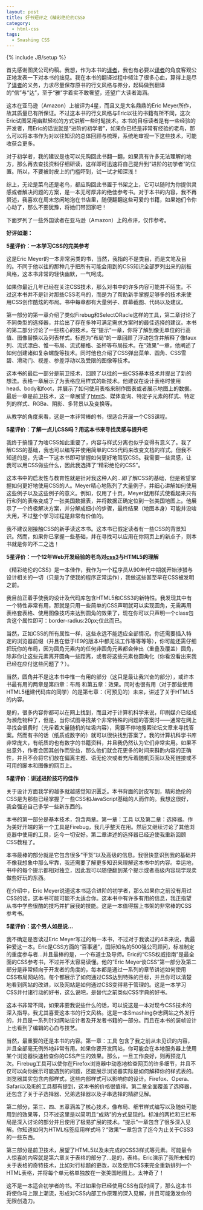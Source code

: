 ```yaml
---
layout: post
title: 好书短评之《精彩绝伦的CSS》
category:
  - html-css
tags:
  - Smashing CSS
---
```

{% include JB/setup %}

首先感谢图灵公司约稿。我想，作为本书的[译者][1]，我也有必要以[译者][1]的角度客观公正地发表一下对本书的拙见。我在本书的翻译过程中倾注了很多心血，算得上是尽了[译者][1]的义务，力求尽量保存原书的行文风格与养分，起码做到翻译的“信”与“达”，至于“雅”字着实不敢奢望，还望广大读者海涵。

这本在亚马逊（Amazon）上被评为4星，而且又是大名鼎鼎的Eric Meyer所作，故其质量已有所保证。不过这本书的行文风格与Eric以往的书籍有所不同，这次Eric试图采用幽默轻松的方式讲解一些时髦技术。本书的目标读者是有一些经验的开发者，用Eric的话说就是“进阶的初学者”，如果你已经是非常有经验的老鸟，那么可以将本书作为对以往知识的总体回顾与梳理，系统地审视一下这些技术，可能收获会更多。

对于初学者，我的建议是也可以先购回此书翻一翻，如果真有许多无法理解的地方，那么再去查找资料仔细研读，这样即可迅速将自己提升到“进阶的初学者”的位置。所以，不要被封皮上的门槛吓到，试一试才知深浅！

综上，无论是菜鸟还是老鸟，都应购回此书置于书架之上，它可以随时为你提供灵感或者解决问题的方案，是一本无可厚非的绝佳参考书。对于本书的内容，我不再赘述，我喜欢在周末悠闲地泡在书店里，随便翻翻这些可爱的书籍，如果她们令你心动了，那么不要犹豫，将她们带回家吧！

下面罗列了一些外国读者在亚马逊（Amazon）上的点评，仅作参考。

**好评如潮：**

**5星评价：一本学习CSS的完美参考**

这是Eric Meyer的一本非常另类的书，当然，我指的不是类目，而是文笔及目的。不同于他以往的那种几乎把所有可能会用到的CSS知识全部罗列出来的刻板风格，这本书非常的轻快幽默，一气呵成。

如果你最近几年已经在关注CSS技术，那么对书中的许多内容可能并不陌生。不过这本书并不是针对那些CSS老鸟的，而是为了帮助新手掌握足够多的技术来使用CSS创作酷炫的布局。书中每章都有大量例子、屏幕截图、代码以及建议。

第一部分的第一章介绍了类似Firebug和SelectORacle这样的工具，第二章讨论了不同类型的选择器，并给出了存在多种可满足需求方案时的最佳选择的建议。本书的第二部分讨论了一些核心的技术，在“提示”一章，你将了解到像无单位的行高值、图像替换以及列表样式。标题为“布局”的一章回顾了浮动包含并解释了像faux列、流式漂白、惟一布局、流式栅格、圣杯等布局技术。在“效果”一章，他阐述了如何创建诸如复杂螺旋等技术。同时他也介绍了CSS弹出菜单、圆角、CSS雪碧、滑动门、视差、参差浮动以及受限的图像等技术。

这本书的最后一部分是前卫技术，回顾了以往的一些CSS基本技术并提出了新的想法。表格一章展示了为表格应用样式的新技术。他建议在设计表格时使用head、body和foot，并展示了如何使用表格来制作图表或者展示地图上的数据。最后一章是前卫技术，这一章展望了[html5][2]、媒体查询、特定子元素的样式、特定列的样式、RGBa、阴影、多背景以及变换等。

从教学的角度来看，这是一本非常棒的书，很适合开展一个CSS课程。

**5星评价：了解一点儿CSS吗？用这本书来寻找灵感与提升吧**

我终于搞懂了为啥CSS如此重要了，内容与样式分离也似乎变得有意义了。我了解CSS的基础，我也可以编写并使用简单的CSS代码来改变文档的样式。但我不知道的是，先读一下这本书即可掌握如何更好地驾驭CSS。我需要一些灵感，让我可以用CSS做些什么，因此我选择了“精彩绝伦的CSS”。

这本书中的启发性与教育性就是针对我这种人的…即了解CSS的基础，但是希望掌握如何更好地使用CSS的人。Meyer精心地陈列了大量例子，并细心讲解如何使用这些例子以及这些例子的意义。例如，仅用了十页，Meyer就用样式使看起来只有行和列的表格变成了一张美国数据表，并将数据正确定位到一张美国地图上。他展示了一个终极解决方案，并分解成细小的步骤，最终结果（地图本身）可能并没啥大用，不过整个学习过程是非常有价值的。

我不建议刚接触CSS的新手读这本书。这本书已假定读者有一些CSS的背景知识。然而，如果你已掌握一些基础，并在寻找可以应用在你网页上的新点子，则本书就是你的不二之选！

**5星评价：一个12年Web开发经验的老鸟对[css3][3]与HTML5的理解**

《精彩绝伦的CSS》是一本佳作，我作为一个程序员从90年代中期就开始涉猎与设计相关的一切（只是为了使我的程序正常运作），我做这些甚至早在CSS被发明之前。

我目前正着手使我的设计及代码库包含HTML5和CSS3的新特性。我发现其中有一个特性非常有用，那就是只用一些简单的CSS声明就可以实现圆角，无需再用表格套表格、使用图像技巧来达到圆角的效果了，现在你可以只声明一个class包含这个属性即可：border-radius:20px;仅此而已。

当然，正如CSS的所有属性一样，这些永远不能适应全部情况。你还需要插入特定的浏览器前缀（并且在低于IE9的版本中都无法工作等等等等），你可能还需仔细把玩你的布局，因为圆角元素内的任何非圆角元素都会伸出（重叠及覆盖）圆角，除非你让这些元素离开圆角一些距离，或者将这些元素也圆角化（你看没看出来我已经在应付这些问题了？）。

当然，圆角并不是这本书中惟一有用的部分（这只是最让我兴奋的部分），或许本书最有用的两章是第四章：布局 和第五章：效果。同时也很有用（对于那些使用HTML5组建代码库的同学）的是第七章：（可预见的）未来，讲述了关于HTML5的内容。

是的，很多内容你都可以在网上找到，而且对于计算机科学来说，印刷媒介已经成为濒危物种了，但是，当你试图寻找某个非常特殊的问题的答案时——通常在网上寻找会很费时（充斥着大量随机的垃圾内容），需要不停地搜索论坛文章来寻找答案。然而有书的话（纸质或数字的）就可以很快找到答案了。我的计算机科学书库非常庞大，有纸质的也有数字的书籍资料，并且我仍然认为它们非常实用。如果不出意外，作者会因其创作而受益，那么他们就会花更多的时间来斟酌内容的正确性，并且不会将它们放在偏离主题、语无伦次或者充斥着随机页面以及死链接或不可用的脚本和图像的网页上。

**5星评价：讲述进阶技巧的佳作**

关于设计方面我学的越多就越感觉知识匮乏。本书背面的封皮写到，精彩绝伦的CSS是为那些已经掌握了一些CSS和JavaScript基础的人而作的。我想这很好，我会强迫自己多学一些新东西的。

本书的第一部分是基本技术，包含两章。第一章：工具 以及第二章：选择器。作为美好开端的第一个工具是Firebug，我几乎整天在用。然后又继续讨论了其他浏览器中使用的工具，迄今一切安好。第二章讲述的选择器已经迫使我重新回顾CSS教程了。

本书最棒的部分就是它包含很多“干货”以及高级的信息。我很快意识到我的基础并不像我想象中那么牢靠，我还需要了解更多知识来理解这本书中的内容。幸运地，书中的每个提示都相对独立，因此我可以随便翻到某个提示或者高级内容现学现卖做些好玩的东西。

在介绍中，Eric Meyer说道这本书适合进阶的初学者，那么如果你之前没有用过CSS的话，这本书可能可能不太适合你。这本书中有许多有用的信息，我正指望从书中学些很酷的技巧并扩展我的技能。这是一本值得摆上书架的非常棒的CSS参考书。

**5星评价：这个男人如是说…**

我不确定是否读过Eric Meyer写过的每一本书，不过对于我读过的4本来说，我最钟爱这一本。Eric是CSS方面的“百事通”，国际知名的500强公司顾问，标准制定的重度参与者…并且最棒的是，一个布道士及导师。Eric的“CSS权威指南”是最全面的CSS参考书，不过并不太容易读懂。他的“Eric Meyer谈CSS”第一部分及第二部分是非常倾向于开发者的角度的，每本都是通过一系列的章节讲述如何使用CSS布局网站的。每个都展示了如何通过CSS达到特殊的目标，并且你可以清楚地看到网站的改进，以及网站是如何通过CSS变得易于管理的。这是一本学习CSS并付诸行动的好书，这么说吧，是替代之前类似CSS字典的好书。

这本书非常不同，如果非要我说些什么的话，可以说这是一本对现今CSS技术的深入指导。我尤其喜爱这本书的行文风格。这是一本Smashing杂志网站之外发行的，并且是一系列针对网站设计者及开发者书籍的一部分。而且在本书的装帧设计上也看到了编辑的心血与技艺。

当然，最重要的还是本书的内容。第一章：工具 包含了我之前从未见识的内容，并且全部毫无例外地非常有用。如果你要开发网站，你可能会在本地服务器上使用某个浏览器快速检查你的CSS产生的效果。那么，一旦工作良好，则再预览几次。Firebug工具可以使你在Firefox浏览器中动态地检查网页的许多细节，并且不仅可以向你展示可能遇到的问题，还能展示浏览器实际是如何解释你的样式表的。浏览器其实包含内部样式，这些内部样式可以影响你的设计。Firefox、Opera、Safari以及IE的工具都有提到，这本书的价格很值得。第二章全面覆盖了选择器，还包含了关于子选择器、兄弟选择器以及子串选择的精辟见解。

第二部分，第三、四、五章涵盖了核心技术，像布局、细节样式编写以及随处可能用到的效果等，只不过这里是以简明且“成熟”的方式呈现的。标准的两栏和三栏布局是深入讨论的部分并且使用了极易扩展的技术。“提示”一章包含了很多深入见解。你知道如何为HTML标签应用样式吗？“效果”一章包含了迄今为止关于CSS3的一些东西。

第三部分是前卫技术，展望了HTML5以及未完成的CSS3样式等元素。可能最令人惊喜的内容就是第六章关于表格的部分了…是的，表格。Eric演示了我所未知的关于表格的奇特技术，比如对行标题的更改，以及使用CSS来完全重新排列一个HTML表格，并将每个单元格单独放在一张美国地图上。太神奇了！

这不是一本适合初学者的书。不过如果你已经使用CSS有段时间了，那么这本书将使你马上跟上潮流，形成对CSS内部工作原理的深入见解，并且可能激发你的无限创造力。

 [1]: http://jiguang.github.com "译者"
 [2]: http://jiguang.github.com/index.php/tag/html5/ "html5"
 [3]: http://jiguang.github.com/index.php/tag/css3/ "css3"